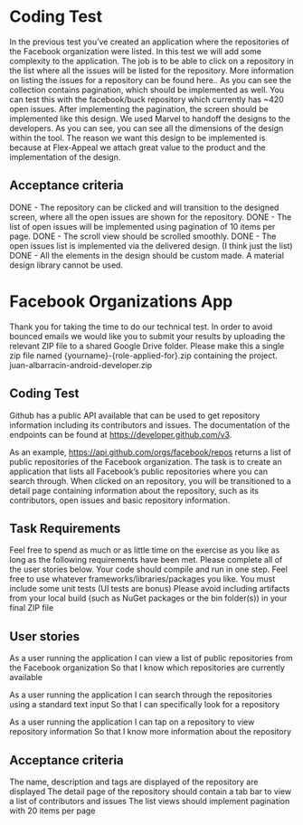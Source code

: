 # Coding Test

In the previous test you’ve created an application where the repositories of the Facebook organization were listed.
In this test we will add some complexity to the application.
The job is to be able to click on a repository in the list where all the issues will be listed for the repository. 
More information on listing the issues for a repository can be found here.. As you can see the collection contains pagination, which should be implemented as well. 
You can test this with the facebook/buck repository which currently has ~420 open issues.
After implementing the pagination, the screen should be implemented like this design. We used Marvel to handoff the designs to the developers. 
As you can see, you can see all the dimensions of the design within the tool.
The reason we want this design to be implemented is because at Flex-Appeal we attach great value to the product and the implementation of the design. 

## Acceptance criteria

DONE - The repository can be clicked and will transition to the designed screen, where all the open issues are shown for the repository.
DONE - The list of open issues will be implemented using pagination of 10 items per page. 
DONE - The scroll view should be scrolled smoothly.
DONE - The open issues list is implemented via the delivered design. (I think just the list)
DONE - All the elements in the design should be custom made. A material design library cannot be used.




# Facebook Organizations App

Thank you for taking the time to do our technical test. 
In order to avoid bounced emails we would like you to submit your results by uploading the relevant ZIP file to a shared Google Drive folder.
Please make this a single zip file named {yourname}-{role-applied-for}.zip containing the project.
juan-albarracin-android-developer.zip

## Coding Test

Github has a public API available that can be used to get repository information including its contributors and issues. 
The documentation of the endpoints can be found at https://developer.github.com/v3.

As an example, https://api.github.com/orgs/facebook/repos returns a list of public repositories of the Facebook organization.
The task is to create an application that lists all Facebook’s public repositories where you can search through. 
When clicked on an repository, you will be transitioned to a detail page containing information about the repository, 
such as its contributors, open issues and basic repository information.


## Task Requirements

Feel free to spend as much or as little time on the exercise as you like as long as the following requirements have been met.
Please complete all of the user stories below.
Your code should compile and run in one step.
Feel free to use whatever frameworks/libraries/packages you like.
You must include some unit tests (UI tests are bonus)
Please avoid including artifacts from your local build (such as NuGet packages or the bin folder(s)) in your final ZIP file


## User stories

As a user running the application
I can view a list of public repositories from the Facebook organization
So that I know which repositories are currently available

As a user running the application
I can search through the repositories using a standard text input
So that I can specifically look for a repository

As a user running the application
I can tap on a repository to view repository information
So that I know more information about the repository


## Acceptance criteria

The name, description and tags are displayed of the repository are displayed
The detail page of the repository should contain a tab bar to view a list of contributors and issues
The list views should implement pagination with 20 items per page
